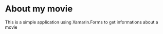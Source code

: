 # About my movie

This is a simple application using Xamarin.Forms to get informations about a movie
